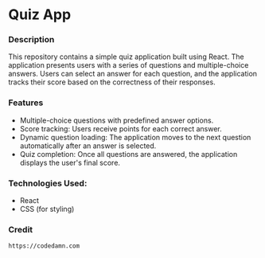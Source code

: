 # Quiz App

### Description
This repository contains a simple quiz application built using React. The application presents users with a series of questions and multiple-choice answers. Users can select an answer for each question, and the application tracks their score based on the correctness of their responses.

### Features
- Multiple-choice questions with predefined answer options.
- Score tracking: Users receive points for each correct answer.
- Dynamic question loading: The application moves to the next question automatically after an answer is selected.
- Quiz completion: Once all questions are answered, the application displays the user's final score.

### Technologies Used:
- React
- CSS (for styling)

### Credit 
```
https://codedamn.com
```
